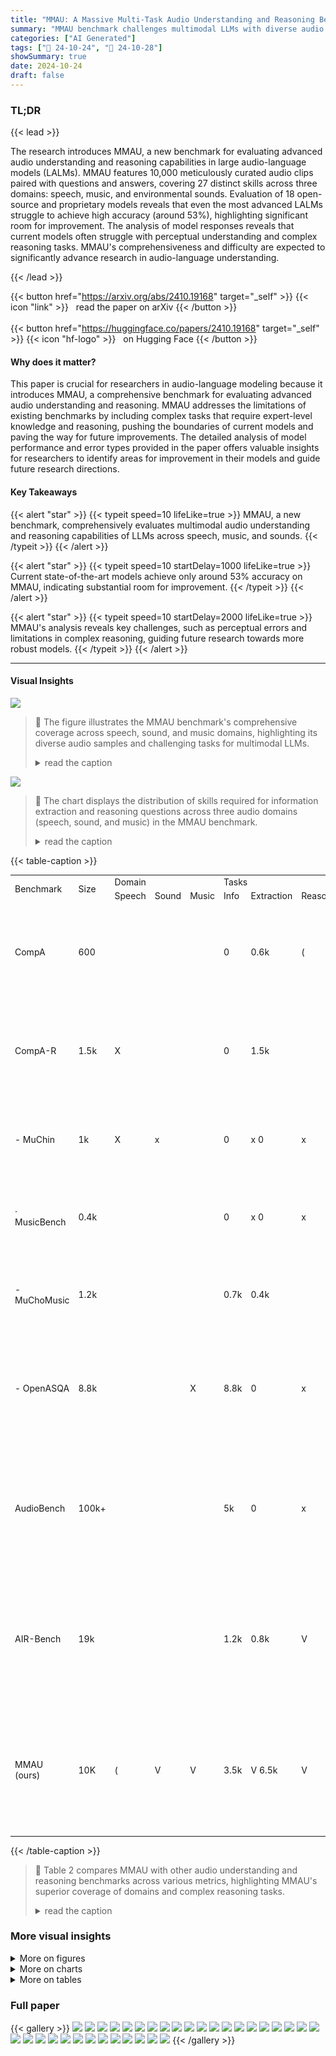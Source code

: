 ```yaml
---
title: "MMAU: A Massive Multi-Task Audio Understanding and Reasoning Benchmark"
summary: "MMAU benchmark challenges multimodal LLMs with diverse audio tasks, revealing significant gaps in current audio understanding capabilities and driving future advancements."
categories: ["AI Generated"]
tags: ["🔖 24-10-24", "🤗 24-10-28"]
showSummary: true
date: 2024-10-24
draft: false
---
```


### TL;DR


{{< lead >}}

The research introduces MMAU, a new benchmark for evaluating advanced audio understanding and reasoning capabilities in large audio-language models (LALMs).  MMAU features 10,000 meticulously curated audio clips paired with questions and answers, covering 27 distinct skills across three domains: speech, music, and environmental sounds. Evaluation of 18 open-source and proprietary models reveals that even the most advanced LALMs struggle to achieve high accuracy (around 53%), highlighting significant room for improvement.  The analysis of model responses reveals that current models often struggle with perceptual understanding and complex reasoning tasks. MMAU's comprehensiveness and difficulty are expected to significantly advance research in audio-language understanding.

{{< /lead >}}


{{< button href="https://arxiv.org/abs/2410.19168" target="_self" >}}
{{< icon "link" >}} &nbsp; read the paper on arXiv
{{< /button >}}
<br><br>
{{< button href="https://huggingface.co/papers/2410.19168" target="_self" >}}
{{< icon "hf-logo" >}} &nbsp; on Hugging Face
{{< /button >}}

#### Why does it matter?
This paper is crucial for researchers in audio-language modeling because it introduces MMAU, a comprehensive benchmark for evaluating advanced audio understanding and reasoning. MMAU addresses the limitations of existing benchmarks by including complex tasks that require expert-level knowledge and reasoning, pushing the boundaries of current models and paving the way for future improvements. The detailed analysis of model performance and error types provided in the paper offers valuable insights for researchers to identify areas for improvement in their models and guide future research directions.
#### Key Takeaways

{{< alert "star" >}}
{{< typeit speed=10 lifeLike=true >}} MMAU, a new benchmark, comprehensively evaluates multimodal audio understanding and reasoning capabilities of LLMs across speech, music, and sounds. {{< /typeit >}}
{{< /alert >}}

{{< alert "star" >}}
{{< typeit speed=10 startDelay=1000 lifeLike=true >}} Current state-of-the-art models achieve only around 53% accuracy on MMAU, indicating substantial room for improvement. {{< /typeit >}}
{{< /alert >}}

{{< alert "star" >}}
{{< typeit speed=10 startDelay=2000 lifeLike=true >}} MMAU's analysis reveals key challenges, such as perceptual errors and limitations in complex reasoning, guiding future research towards more robust models. {{< /typeit >}}
{{< /alert >}}

------
#### Visual Insights



![](figures/figures_1_0.png)

> 🔼 The figure illustrates the MMAU benchmark's comprehensive coverage across speech, sound, and music domains, highlighting its diverse audio samples and challenging tasks for multimodal LLMs.
> <details>
> <summary>read the caption</summary>
> Figure 1: Overview of the MMAU Benchmark. MMAU provides comprehensive coverage across three key domains: speech, sounds, and music, featuring diverse audio samples. It challenges multimodal LLMs with tasks across 27 distinct skills, requiring advanced audio perception, reasoning, and domain-specific knowledge.
> </details>





![](charts/charts_4_0.png)

> 🔼 The chart displays the distribution of skills required for information extraction and reasoning questions across three audio domains (speech, sound, and music) in the MMAU benchmark.
> <details>
> <summary>read the caption</summary>
> Figure 3: (Left) Distribution of skills required for information extraction questions in the MMAU benchmark across the domains of sound, speech, and music. (Right) Distribution of skills required for reasoning questions in the MMAU benchmark across the same domains. Each question in MMAU demands the model to apply one or more of these skills to generate a reliable and accurate response. Appendix H provides example questions demanding these skills and the specific tasks associated with them. This chart underscores the diverse cognitive abilities necessary for success in the benchmark, mirroring the complexity and expert-level reasoning involved.
> </details>





{{< table-caption >}}
<table id='1' style='font-size:14px'><tr><td rowspan="2">Benchmark</td><td rowspan="2">Size</td><td colspan="3">Domain</td><td colspan="3">Tasks</td><td rowspan="2">Expert Comments</td><td rowspan="2">Difficulty Level</td></tr><tr><td>Speech</td><td>Sound</td><td>Music</td><td>Info</td><td>Extraction</td><td>Reasoning</td></tr><tr><td>CompA</td><td>600</td><td></td><td></td><td></td><td>0</td><td>0.6k</td><td>(</td><td>Requires only sound event sequence understanding. Limited in reasoning depth and knowledge scope.</td><td>2.0</td></tr><tr><td>CompA-R</td><td>1.5k</td><td>X</td><td></td><td></td><td>0</td><td>1.5k</td><td></td><td>Restricted to sounds and only contextual event understanding. Limited in knowledge scope.</td><td>3.0</td></tr><tr><td>- MuChin</td><td>1k</td><td>X</td><td>x</td><td></td><td>0</td><td>x 0</td><td>x</td><td>Restricted to music with minimal reasoning depth. Limited in knowledge scope.</td><td>2.5</td></tr><tr><td>· MusicBench</td><td>0.4k</td><td></td><td></td><td></td><td>0</td><td>x 0</td><td>x</td><td>Restricted to music with minimal reasoning depth. Limited in knowledge scope.</td><td>2.5</td></tr><tr><td>- MuChoMusic</td><td>1.2k</td><td></td><td></td><td></td><td>0.7k</td><td>0.4k</td><td></td><td>Restricted to music with open-ended answers. Limited in knowledge scope.</td><td>3.5</td></tr><tr><td>- OpenASQA</td><td>8.8k</td><td></td><td></td><td>X</td><td>8.8k</td><td>0</td><td>x</td><td>Requires limited acoustic scene understanding. Does not require external or expert knowledge.</td><td>3.0</td></tr><tr><td>AudioBench</td><td>100k+</td><td></td><td></td><td></td><td>5k</td><td>0</td><td>x</td><td>Basic acoustic information retrieval with minimal reasoning depth and complexity. Does not require external or expert knowledge.</td><td>3.5</td></tr><tr><td>AIR-Bench</td><td>19k</td><td></td><td></td><td></td><td>1.2k</td><td>0.8k</td><td>V</td><td>Basic acoustic information retrieval with minimal reasoning depth and complexity. Does not require external or expert knowledge.</td><td>2.5</td></tr><tr><td>MMAU (ours)</td><td>10K</td><td>(</td><td>V</td><td>V</td><td>3.5k</td><td>V 6.5k</td><td>V</td><td>Requires fine-grained audio understanding with expert-level, multi-step reasoning and specialized knowledge across a broad range of topics.</td><td>4.5</td></tr></table>{{< /table-caption >}}

> 🔼 Table 2 compares MMAU with other audio understanding and reasoning benchmarks across various metrics, highlighting MMAU's superior coverage of domains and complex reasoning tasks.
> <details>
> <summary>read the caption</summary>
> Table 2: Comparison of MMAU with existing audio understanding and reasoning benchmarks across various statistics. MMAU covers all three domains—speech, sound, and music—while having the highest number of information extraction and complex reasoning tasks.
> </details>



### More visual insights

<details>
<summary>More on figures
</summary>


![](figures/figures_2_0.png)

> 🔼 Figure 1 provides a visual overview of the MMAU benchmark, highlighting its comprehensive coverage of speech, sounds, and music domains, and the diverse skills it assesses in multimodal LLMs.
> <details>
> <summary>read the caption</summary>
> Figure 1: Overview of the MMAU Benchmark. MMAU provides comprehensive coverage across three key domains: speech, sounds, and music, featuring diverse audio samples. It challenges multimodal LLMs with tasks across 27 distinct skills, requiring advanced audio perception, reasoning, and domain-specific knowledge.
> </details>



![](figures/figures_4_0.png)

> 🔼 The figure shows the distribution of skills required for information extraction and reasoning questions in the MMAU benchmark across three audio domains: speech, sound, and music.
> <details>
> <summary>read the caption</summary>
> Figure 3: (Left) Distribution of skills required for information extraction questions in the MMAU benchmark across the domains of sound, speech, and music. (Right) Distribution of skills required for reasoning questions in the MMAU benchmark across the same domains. Each question in MMAU demands the model to apply one or more of these skills to generate a reliable and accurate response. Appendix H provides example questions demanding these skills and the specific tasks associated with them. This chart underscores the diverse cognitive abilities necessary for success in the benchmark, mirroring the complexity and expert-level reasoning involved.
> </details>



![](figures/figures_5_0.png)

> 🔼 The figure illustrates the seven-step pipeline used to create the MMAU benchmark, starting from source selection and ending with expert review of the final dataset.
> <details>
> <summary>read the caption</summary>
> Figure 4: MMAU Benchmark Construction Pipeline.
> </details>



![](figures/figures_5_1.png)

> 🔼 Figure 1 shows a conceptual overview of the MMAU benchmark, highlighting its coverage of various audio domains (speech, sounds, music) and the diverse tasks involved, emphasizing its complexity and the advanced skills required for successful model performance.
> <details>
> <summary>read the caption</summary>
> Figure 1: Overview of the MMAU Benchmark. MMAU provides comprehensive coverage across three key domains: speech, sounds, and music, featuring diverse audio samples. It challenges multimodal LLMs with tasks across 27 distinct skills, requiring advanced audio perception, reasoning, and domain-specific knowledge.
> </details>



![](figures/figures_32_0.png)

> 🔼 The figure shows a schematic overview of the MMAU benchmark, illustrating its comprehensive coverage of audio domains (speech, sounds, music), diverse task types, and the evaluation of multimodal LLMs across various skills.
> <details>
> <summary>read the caption</summary>
> Figure 1: Overview of the MMAU Benchmark. MMAU provides comprehensive coverage across three key domains: speech, sounds, and music, featuring diverse audio samples. It challenges multimodal LLMs with tasks across 27 distinct skills, requiring advanced audio perception, reasoning, and domain-specific knowledge.
> </details>



</details>



<details>
<summary>More on charts
</summary>


![](charts/charts_8_0.png "🔼 Figure 5: Performance comparison on the MMAU test with Gaussian noise replacing the original audio. Models like MuLLaMa and SALMONN show little change in performance, indicating limited reliance on audio input, while others show a significant drop, suggesting greater audio dependence.")

> 🔼 The chart compares the performance of various models on the MMAU test when the original audio input is replaced with random Gaussian noise, showing that some models rely less on the audio input than others.
> <details>
> <summary>read the caption</summary>
> Figure 5: Performance comparison on the MMAU test with Gaussian noise replacing the original audio. Models like MuLLaMa and SALMONN show little change in performance, indicating limited reliance on audio input, while others show a significant drop, suggesting greater audio dependence.
> </details>


![](charts/charts_9_0.png "🔼 Figure 7: Distribution of human-annotated error types across 500 instances for Qwen2-Audio-Instruct (Left) and Gemini Pro v1.5 (Right). Appendix K provides detailed definitions of each error type.")

> 🔼 The chart shows the distribution of error types made by the Qwen2-Audio-Instruct and Gemini Pro v1.5 models across 500 instances, indicating that perceptual errors are the dominant type for both models.
> <details>
> <summary>read the caption</summary>
> Figure 7: Distribution of human-annotated error types across 500 instances for Qwen2-Audio-Instruct (Left) and Gemini Pro v1.5 (Right). Appendix K provides detailed definitions of each error type.
> </details>


![](charts/charts_9_1.png "🔼 Figure 6: Accuracy distribution for Gemini Pro across easy, medium, and hard questions, categorized by skill type. The graph highlights how LALMs excel in some skills across all difficulty levels (e.g., Phonemic Stress Pattern Analysis) but struggle with others (e.g., Temporal Reasoning) regardless of difficulty.")

> 🔼 The radar chart visualizes the performance of Gemini Pro across different skill categories (x-axis) and difficulty levels (color-coded lines) in the MMAU benchmark, showing varying proficiency across skills regardless of difficulty.
> <details>
> <summary>read the caption</summary>
> Figure 6: Accuracy distribution for Gemini Pro across easy, medium, and hard questions, categorized by skill type. The graph highlights how LALMs excel in some skills across all difficulty levels (e.g., Phonemic Stress Pattern Analysis) but struggle with others (e.g., Temporal Reasoning) regardless of difficulty.
> </details>


![](charts/charts_21_0.png "🔼 Figure 3: (Left) Distribution of skills required for information extraction questions in the MMAU benchmark across the domains of sound, speech, and music. (Right) Distribution of skills required for reasoning questions in the MMAU benchmark across the same domains. Each question in MMAU demands the model to apply one or more of these skills to generate a reliable and accurate response. Appendix H provides example questions demanding these skills and the specific tasks associated with them. This chart underscores the diverse cognitive abilities necessary for success in the benchmark, mirroring the complexity and expert-level reasoning involved.")

> 🔼 The chart shows the distribution of skills required for information extraction and reasoning questions across three audio domains (speech, sound, and music) in the MMAU benchmark.
> <details>
> <summary>read the caption</summary>
> Figure 3: (Left) Distribution of skills required for information extraction questions in the MMAU benchmark across the domains of sound, speech, and music. (Right) Distribution of skills required for reasoning questions in the MMAU benchmark across the same domains. Each question in MMAU demands the model to apply one or more of these skills to generate a reliable and accurate response. Appendix H provides example questions demanding these skills and the specific tasks associated with them. This chart underscores the diverse cognitive abilities necessary for success in the benchmark, mirroring the complexity and expert-level reasoning involved.
> </details>


</details>



<details>
<summary>More on tables
</summary>


{{< table-caption >}}
<table id='1' style='font-size:14px'><tr><td rowspan="2">Models</td><td rowspan="2">Size</td><td rowspan="2" colspan="3">{So, Mu, Sp}</td><td colspan="2">Sound</td><td colspan="2">Music</td><td colspan="2">Speech</td><td colspan="2">Avg</td></tr><tr><td>Test-mini</td><td>Test</td><td>Test-mini</td><td>Test</td><td>Test-mini</td><td>Test</td><td>Test-mini</td><td>Test</td></tr><tr><td>Random Guess</td><td>-</td><td></td><td>-</td><td></td><td>26.72</td><td>25.73</td><td>24.55</td><td>26.53</td><td>26.72</td><td>25.50</td><td>26.00</td><td>25.92</td></tr><tr><td>Most Frequent Choice</td><td>-</td><td></td><td>-</td><td></td><td>27.02</td><td>25.73</td><td>20.35</td><td>23.73</td><td>29.12</td><td>30.33 </td><td>25.50</td><td>26.50</td></tr><tr><td>Human (test-mini)</td><td>-</td><td></td><td>-</td><td></td><td>86.31</td><td>-</td><td>78.22</td><td>-</td><td>82.17</td><td>-</td><td>82.23</td><td>-</td></tr><tr><td colspan="13">Large Audio Language Models (LALMs)</td></tr><tr><td>Pengi</td><td>323M</td><td></td><td></td><td>x</td><td>06.10</td><td>08.00</td><td>02.90</td><td>03.05</td><td>01.20</td><td>01.50</td><td>03.40</td><td>04.18</td></tr><tr><td>Audio Flamingo Chat</td><td>2.2B</td><td>V</td><td>V</td><td>x</td><td>23.42</td><td>28.26</td><td>15.26</td><td>18.20</td><td>11.41</td><td>10.16</td><td>16.69</td><td>18.87</td></tr><tr><td>LTU</td><td>7B</td><td>V</td><td>V</td><td>x</td><td>22.52</td><td>25.86</td><td>09.69</td><td>12.83</td><td>17.71</td><td>16.37</td><td>16.89</td><td>18.51</td></tr><tr><td>LTU AS</td><td>7B</td><td>V</td><td>V</td><td>V</td><td>23.35</td><td>24.96</td><td>9.10</td><td>10.46</td><td>20.60</td><td>21.30</td><td>17.68</td><td>18.90</td></tr><tr><td>MusiLingo</td><td>7B</td><td>x</td><td>V</td><td>x</td><td>23.12</td><td>27.76</td><td>03.96</td><td>06.00</td><td>05.88</td><td>06.42</td><td>10.98</td><td>13.39</td></tr><tr><td>MuLLaMa</td><td>7B</td><td>x</td><td>V</td><td>x</td><td>40.84</td><td>44.80</td><td>32.63</td><td>30.63</td><td>22.22</td><td>16.56</td><td>31.90</td><td>30.66</td></tr><tr><td>M2UGen</td><td>7B</td><td>x</td><td>V</td><td>x</td><td>03.60</td><td>03.69</td><td>32.93</td><td>30.40</td><td>06.36</td><td>04.53</td><td>14.28</td><td>12.87</td></tr><tr><td>GAMA</td><td>7B</td><td>V</td><td>V</td><td>x</td><td>41.44</td><td>45.40</td><td>32.33</td><td>30.83</td><td>18.91</td><td>19.21</td><td>30.90</td><td>31.81</td></tr><tr><td>GAMA-IT</td><td>7B</td><td>V</td><td>V</td><td>x</td><td>43.24</td><td>43.23</td><td>28.44</td><td>28.00</td><td>18.91</td><td>15.84</td><td>30.20</td><td>29.02</td></tr><tr><td>Qwen-Audio-Chat</td><td>8.4B</td><td>V</td><td>x</td><td>x</td><td>55.25</td><td>56.73</td><td>44.00</td><td>40.90</td><td>30.03</td><td>27.95</td><td>43.10</td><td>41.86</td></tr><tr><td>Qwen2-Audio</td><td>8.4B</td><td>V</td><td>V</td><td>V</td><td>07.50</td><td>08.20</td><td>05.14</td><td>06.16</td><td>03.10</td><td>04.24</td><td>05.24</td><td>06.20</td></tr><tr><td>Qwen2-Audio-Instruct</td><td>8.4B</td><td></td><td>V</td><td>V</td><td>54.95</td><td>45.90</td><td>50.98</td><td>53.26</td><td>42.04</td><td>45.90</td><td>49.20</td><td>52.50</td></tr><tr><td>SALAMONN</td><td>13B</td><td></td><td></td><td></td><td>41.00</td><td>40.30</td><td>34.80</td><td>33.76</td><td>25.50</td><td>24.24</td><td>33.70</td><td>32.77</td></tr><tr><td>Gemini Pro v1.5</td><td></td><td></td><td></td><td></td><td>56.75</td><td>一 54.46 -</td><td>- - 49.40</td><td>- - 48.56</td><td>58.55 -</td><td>- 55.90 -</td><td>- - 54.90</td><td>52.97</td></tr><tr><td colspan="13">Large Language Models (LLMs)</td></tr><tr><td>GPT4o + weak cap.</td><td>-</td><td></td><td>-</td><td></td><td>39.33</td><td>35.80</td><td>39.52</td><td>41.9</td><td>58.25</td><td>68.27</td><td>45.70</td><td>48.65</td></tr><tr><td>GPT4o + strong cap.</td><td>-</td><td></td><td>-</td><td></td><td>57.35</td><td>55.83</td><td>49.70</td><td>51.73</td><td>64.86</td><td>68.66</td><td>57.30</td><td>58.74</td></tr><tr><td>Llama-3-Ins. + weak cap.</td><td>8B</td><td></td><td>-</td><td></td><td>34.23</td><td>33.73</td><td>38.02</td><td>42.36</td><td>54.05</td><td>61.54</td><td>42.10</td><td>45.87</td></tr><tr><td>Llama-3-Ins. + strong cap.</td><td>8B</td><td></td><td>-</td><td></td><td>50.75</td><td>49.10</td><td>50.29</td><td>48.93</td><td>55.25</td><td>62.70</td><td>52.10</td><td>53.57</td></tr></table>{{< /table-caption >}}
> 🔼 {{ table.description }}
> <details>
> <summary>read the caption</summary>
> {{ table.caption }}
> </details>


> This table compares the performance of various Large Audio-Language Models (LALMs) and Large Language Models (LLMs) on the MMAU benchmark across different audio domains (sound, speech, music), including human performance on a subset.


{{< table-caption >}}
<table id='1' style='font-size:16px'><tr><td>Models</td><td>Size</td><td>Sound</td><td>Music</td><td>Speech</td><td>Avg</td></tr><tr><td>CompA-CLAP</td><td>416M</td><td>42.66</td><td>38.20</td><td>27.98</td><td>36.28</td></tr><tr><td>ReCLAP</td><td>416M</td><td>47.43</td><td>34.83</td><td>29.51</td><td>37.26</td></tr><tr><td>LAION-CLAP</td><td>416M</td><td>45.10</td><td>35.19</td><td>25.61</td><td>35.30</td></tr><tr><td>MS CLAP 2023</td><td>159M</td><td>52.10</td><td>40.00</td><td>28.78</td><td>40.29</td></tr></table>{{< /table-caption >}}
> 🔼 {{ table.description }}
> <details>
> <summary>read the caption</summary>
> {{ table.caption }}
> </details>


> Table 4 presents a performance comparison of various Audio-Language Encoders (ALEs) on the MMAU benchmark, showing their average accuracy across sound, music, and speech domains.


{{< table-caption >}}
<table id='9' style='font-size:14px'><tr><td>Models</td><td>Easy (2482)</td><td>Medium (5312)</td><td>Hard (2206)</td></tr><tr><td>LAION-CLAP</td><td>38.72</td><td>36.97</td><td>27.60</td></tr><tr><td>SALMONN</td><td>20.31</td><td>39.33</td><td>30.63</td></tr><tr><td>GAMA</td><td>31.36</td><td>35.70</td><td>22.85</td></tr><tr><td>Qwen2</td><td>50.59</td><td>55.63</td><td>46.99</td></tr><tr><td>Gemini Pro v1.5</td><td>57.04 一</td><td>51.49 一</td><td>52.07 -</td></tr><tr><td>Average</td><td>39.60</td><td>一 43.82</td><td>- 36.03</td></tr></table>{{< /table-caption >}}
> 🔼 {{ table.description }}
> <details>
> <summary>read the caption</summary>
> {{ table.caption }}
> </details>


> Table 5 compares the performance of Audio-Language Encoders (ALEs) and Large Audio-Language Models (LALMs) across different difficulty levels of the MMAU benchmark, revealing their strengths and limitations in handling tasks of varying complexity.


{{< table-caption >}}
<table id='1' style='font-size:14px'><tr><td>Skills</td><td>Questions</td></tr><tr><td>Acoustic Scene Reasoning</td><td>Based on the given audio, what is most likely happening in this scene? A. Itis most likely that a person is hitting various bells with a rod in the scene depicted in the given audio. B. Itis most likely that a rod is hitting various bells with a person in the scene depicted in the given audio. C. It is most likely that a person is hitting various rod with a bell in the scene depicted in the given audio. D. It is most likely that a bell is hitting various person with a rod in the scene depicted in the given audio.</td></tr><tr><td>Acoustic Scene Reasoning</td><td>Based on the given audio, what events are most likely occur- ring? A. Based on the given audio, it is most likely that a horse is moo- ing and a cow is galloping. B. Based on the given audio, itis most likely that a cat is mooing and a dog is galloping. C. Based on the given audio, it is most likely that a horse is gal- loping and a cow is mooing. D. Based on the given audio, itis most likely that a horse and COW are galloping.</td></tr><tr><td>Event-Based Sound Reasoning</td><td>Given the audio sample, what might have caused the bird to chirp? A. It might have been the birds speaking nearby that caused the person to chirp. B. It might have been the person speaking nearby that caused the birds to chirp. C. The continuous rustling sounds in the audio sample could have caused the bird to chirp. D. A sudden hissing noise might have caused the bird to chirp.</td></tr><tr><td>Acoustic Scene Reasoning</td><td>Based on the given audio, what is likely happening? A. It is likely that a wood is cutting a saw based on the given audio. B. It is likely that a saw is cutting a wood based on the given audio. C. Itis likely that the animals are making noise. D. Itis likely that people are conversing.</td></tr></table>{{< /table-caption >}}
> 🔼 {{ table.description }}
> <details>
> <summary>read the caption</summary>
> {{ table.caption }}
> </details>


> Table 2 compares MMAU with other audio understanding and reasoning benchmarks across various metrics, highlighting MMAU's superior coverage of domains and task types.


{{< table-caption >}}
<table id='1' style='font-size:20px'><tr><td>Dataset</td><td># Audios</td></tr><tr><td>Audioset</td><td>2788</td></tr><tr><td>AudioSet Strong</td><td>391</td></tr><tr><td>Mustard</td><td>405</td></tr><tr><td>MELD</td><td>540</td></tr><tr><td>VoxCeleb-1</td><td>633</td></tr><tr><td>IEMOCAP</td><td>515</td></tr><tr><td>MusicBench</td><td>1937</td></tr><tr><td>Jamendo</td><td>32</td></tr><tr><td>SDD</td><td>277</td></tr><tr><td>MusicCaps</td><td>514</td></tr><tr><td>GuitarSet</td><td>506</td></tr><tr><td>MUSDB18</td><td>68</td></tr><tr><td>Synthetic</td><td>1394</td></tr></table>{{< /table-caption >}}
> 🔼 {{ table.description }}
> <details>
> <summary>read the caption</summary>
> {{ table.caption }}
> </details>


> Table 2 compares MMAU against other audio understanding and reasoning benchmarks across various metrics, highlighting MMAU's comprehensiveness in terms of domains, tasks, and reasoning complexity.


{{< table-caption >}}
<table id='1' style='font-size:14px'><tr><td>Category</td><td>Prior Benchmarks</td><td>MMAU</td></tr><tr><td>Sound</td><td>Task: Simple event identification Example: "What's the provenance of the sound?" Difficulty: Easy Dataset: AirBench</td><td>Task: Ambient Sound Understanding Example: "What material is typically used for the strings of the instrument?" Difficulty: Hard Dataset: MMAU</td></tr><tr><td>Speech</td><td>Task: Speaker identification, emotion detection Example: "What emotion is at the forefront of the speaker's words?" Difficulty: Easy Dataset: AirBench</td><td>Task: Conversational Content Analysis Example: "Who was the surgeon responsible for the event mentioned?" Difficulty: Hard Dataset: MMAU</td></tr><tr><td>Music</td><td>Task: Genre identification, MIDI pitch detection Example: "What's the genre of this music?" Difficulty: Easy Dataset: AirBench</td><td>Task: Instrument identification, vocal characteristics analysis Example: "Which instrument is playing the high notes?" Difficulty: Medium Dataset: MMAU</td></tr></table>{{< /table-caption >}}
> 🔼 {{ table.description }}
> <details>
> <summary>read the caption</summary>
> {{ table.caption }}
> </details>


> Table 2 compares MMAU against other existing audio understanding and reasoning benchmarks across various metrics, highlighting MMAU's superior coverage of audio domains and its focus on complex reasoning tasks.


{{< table-caption >}}
<table id='3' style='font-size:14px'><tr><td>Domain</td><td>Skills</td><td>Tasks</td><td>Question (with option)</td></tr><tr><td rowspan="6">Sound</td><td>Temporal Event Reasoning</td><td>Identify ordering and duration of various sounds</td><td>Identify the total number of drum beats in the audio. Choices: A. 2 B. 4 C. 5 D. 3</td></tr><tr><td>Acoustic-Source Inference</td><td>Identify the source of various sounds</td><td>For the given audio sample, identify the source of the singing sound. Choices: A. People B. Birds C. Musical Instrument D. Radio</td></tr><tr><td>Eco-Acoustic Knowledge</td><td>Identify the environ- mental background based on various sounds</td><td>Based on the audio, what is the likely set- ting? Choices: A. Beach B. Mountain C. City Park D. Forest</td></tr><tr><td>Ambient Sound Interpretation</td><td>Extracting informa- tion about the back- ground sound</td><td>Name a famous musician known for play- ing the instrument heard in the back- ground. Choices: A. Yo-Yo Ma B. Jimi Hendrix C. Miles Davis D. Flea</td></tr><tr><td>Acoustic Scene Reasoning</td><td>Answer the reason- ing questions based on the acoustic scene interpreted from multiple sounds.</td><td>Based on the given audio, what event 1S taking place? Choices: A. A person is playing percussive instru- ments simultaneously. B. Hard objects are being manipulated in various ways. C. Someone is rolling and striking hard ob- jects. D. A person is handling items and closing a container.</td></tr><tr><td>Event-Based Sound Reasoning</td><td>Causal reasoning question about what triggered a source to produce a specific sound.</td><td>Based on the given audio, what could have caused the dog's barking? Choices: A. A person approaching the dog. B. A cat approaching the dog. C. A laughter heard nearby D. A gentle splash of water.</td></tr></table>{{< /table-caption >}}
> 🔼 {{ table.description }}
> <details>
> <summary>read the caption</summary>
> {{ table.caption }}
> </details>


> Table 2 compares MMAU with other existing audio understanding and reasoning benchmarks based on various statistics such as the number of tasks, domains covered, types of reasoning involved, and difficulty level.


{{< table-caption >}}
<table id='1' style='font-size:14px'><tr><td></td><td>Sound-Based Event Recogni- tion</td><td>Based on multiple sound, infer the most likely event from the audio</td><td>What type of emergency vehicle is indi- cated by the sirens in the audio? Choices: A. Fire truck. B. Ambulance. C. Police car D. Garbage truck.</td></tr><tr><td rowspan="6">Speech</td><td>Dissonant Emo- tion Interpreta- tion</td><td>Identify sarcasm in multi-speaker settings</td><td>From the given conversation, What makes the last comment sarcastic in relation to the dialogue? Choices: A. Criticism of scientific method B. Genuine admiration of intelligence. C. Requesting further explanation D. Mocking exaggerated praise</td></tr><tr><td>Event-Based Knowledge Retrieval</td><td>Extract information about the event discussed in a conversation.</td><td>Who was the scientist behind the discovery mentioned by the speaker? Choices: A. Marie Curie B. Albert Einstein C. Alexander Fleming D. Isaac Newton</td></tr><tr><td>Counting</td><td>Count the number of speakers in a dia- logue</td><td>What's the number of speakers in the cur- rent conversation? Choices: A. 3 B. 4 C. 2 D. 1</td></tr><tr><td>Phonemic Stress Pattern Analysis</td><td>Identify the stress patterns of phonemes in an utterance.</td><td>From the given utterance, identify a pair of words that contain similar sounding stressed and unstressed phonemes Choices: A. Sometimes, want B. hair,directing C. first, second D. few, blanks</td></tr><tr><td>Emotional State summarisation</td><td>Identify the emotions of all the speakers in a conversation</td><td>From the given conversation, Identify the emotion of each speaker Choices: A. first speaker shows neutral, anger; sec- ond speaker shows fear, neutral, disgust. B. first speaker shows neutral, anger; sec- ond speaker seems neutral. C. first speaker shows happiness; second speaker shows fear. D. first speaker shows fear; second shows disgust</td></tr><tr><td>Conversational Fact Retrieval</td><td>Answer factual ques- tions based on the content discussed by the speakers.</td><td>How much money did the second speaker offer the first speaker to marry her? Choices: A. Twenty thousand dollars B. Seventy thousand dollars C. Fifty thousand dollars D. One hundred thousand dollars</td></tr></table>{{< /table-caption >}}
> 🔼 {{ table.description }}
> <details>
> <summary>read the caption</summary>
> {{ table.caption }}
> </details>


> Table 2 compares MMAU with other existing audio understanding and reasoning benchmarks across various statistics, highlighting MMAU's comprehensiveness in covering all three audio domains and having the highest number of information extraction and complex reasoning tasks.


{{< table-caption >}}
<br><table id='2' style='font-size:14px'><tr><td></td><td>Multi Speaker Role Mapping</td><td>Identify the role played by each speaker in a conver- sation</td><td>In the given conversation, identify the role of two speakers. Choices A. first speaker is a voice coach and the second speaker is singer B. both speakers are neighbors C. first speaker is a surgeon and the second speaker is surgical nurse D. first speaker is a nurse and the second speaker is a doctor</td></tr><tr><td></td><td>Phonological Se- quence Decoding</td><td>Identify the word order in similarly sounding words within tongue twisters.</td><td>For a given tongue twister, identify which word came first Choices: A. elves B. elk C. eve D. elite</td></tr><tr><td></td><td>Emotion Flip De- tection</td><td>Identify which speakers showed emotion flip in a conversation</td><td>From the given conversation, Identify the speakers that showed emotion flip. Choices: A. both speakers B. first speaker C. second speaker D. none of the speakers</td></tr><tr><td></td><td>Key highlight Ex- traction</td><td>Identify the intent of the conversation</td><td>What is the main topic of discussion be- tween the speakers Choice: A. negative aspects of environmental pol- lution B. improving one's relationship with sib- lings. C. challenges of maintaining parent-child relationships D. Impact of good communication skills</td></tr><tr><td></td><td>Temporal Rea- soning</td><td>Extract information about the temporal structure of the music track/song</td><td>How does the male VOICE follow the strummed electric guitar in the audio? Choices: A. It follows immediately after each strum B. It starts before the guitar C. It overlaps with the guitar D. It starts well after the guitar finishes</td></tr><tr><td></td><td>Musical Genre Reasoning</td><td>Understanding musi- cal genre and song type</td><td>Considering the mood and elements of the audio, what is the likely purpose of the song? Choices: A. A party anthem B. A workout mix C. A proposal song D. A lullaby</td></tr><tr><td></td><td>Lyrical Reason- ing</td><td>Involves analyz- ing song lyrics to interpret themes, emotions, and under- lying meanings.</td><td>What day is mentioned in the lyrics? Choices: A. Monday B. Friday C. Sunday D. Wednesday</td></tr></table>{{< /table-caption >}}
> 🔼 {{ table.description }}
> <details>
> <summary>read the caption</summary>
> {{ table.caption }}
> </details>


> Table 2 compares MMAU benchmark with other existing benchmarks across various aspects such as domain coverage, task types, difficulty level, and the number of questions, highlighting MMAU's comprehensiveness and advanced reasoning capabilities.


{{< table-caption >}}
<table id='1' style='font-size:14px'><tr><td>Socio-cultural In- terpretation</td><td>Analyzing how his- torical events and cultural contexts influence musical styles, genres, and themes.</td><td>In which cultural setting would the music in the audio most likely be performed? Choices: A. Western classical concert hall B. Indian classical music festival C. Modern pop concert D. Jazz club</td></tr><tr><td>Melodic Struc- ture Interpreta- tion</td><td>Infer the organiza- tion and progression of melodies to under- stand their patterns, forms, and emotional expressions.</td><td>What type of bass line is playing in the au- dio? Choices: A. Acoustic bass line. B. Groovy synth bass line. C. Fretless bass line. D. Double bass line</td></tr><tr><td>Harmony and Chord Progres- sions</td><td>Involve the study of how chords interact and transition to cre- ate musical texture, mood, and overall structure.</td><td>What is the chord progression in the audio? Choices: A. C, G, Am, F B. G7, Fm, Ab, Eb, Bb C. Dm, A7, G, Bm D. F, C, Dm, Bb</td></tr><tr><td>Rhythm and Tempo Under- standing</td><td>Focuses on analyzing the timing, beats, and pace of a piece</td><td>What is the tempo of the audio? Choices: A. 120 bpm. B. 130 bpm. C. 149 bpm. D. 160 bpm</td></tr><tr><td>Musical Texture Interpretation</td><td>Analyzing the overall vocal quality of the singer.</td><td>What is the main characteristic of the male voice in the audio? Choices: A. Soft and mellow B. Loud and soulful C. High-pitched and fast D. Monotone and slow</td></tr><tr><td>Instrumentation</td><td>Extracting informa- tion about various in- struments present in a musical piece</td><td>What is the primary instrument playing in the audio? Choices: A. Violin B. Flute C. Guitar D. Piano</td></tr><tr><td>Emotional Tone Interpretation</td><td>Analyzing the feel- ings conveyed in music to understand the emotional impact and mood of a piece.</td><td>How would you describe the impact of the simple guitar solo in the bridge on the song's mood? Choices: A. It introduces a sense of calmness. B. It adds complexity and tension C. It enhances the upbeat and dynamic feel. D. It makes the song sound more melan- cholic.</td></tr></table>{{< /table-caption >}}
> 🔼 {{ table.description }}
> <details>
> <summary>read the caption</summary>
> {{ table.caption }}
> </details>


> Table 2 compares MMAU with other existing audio understanding and reasoning benchmarks across various metrics, highlighting MMAU's comprehensiveness in covering all three audio domains and its focus on complex reasoning tasks.


{{< table-caption >}}
<table id='1' style='font-size:14px'><tr><td rowspan="5">Speech</td><td>Event-Based Knowledge Retrieval</td><td>Who developed the vaccine mentioned by the speaker? Choices: A. Dr. Jonas Salk B. Dr. Louis Pasteur C. Dr. Albert Sabin D. Dr. Robert Koch</td><td>Dr. Jonas Salk</td><td>Dr. Albert Sabin</td></tr><tr><td>Multi-Speaker Identity Profiling</td><td>How many speakers are present in this conversation? Choices: A. Three B. Four C. Six D. Five</td><td>Three</td><td>Five</td></tr><tr><td>Phonemic Stress Pattern Analysis</td><td>From the given utterance, count the number of words that contain at least one stressed phoneme. Choices: A. Four B. Nine C. Seventeen D. One</td><td>Nine</td><td>One (incorrect reasoning)</td></tr><tr><td>Conversational Fact Retrieval</td><td>What is Second Speaker's first name according to First Speaker? Choices: A. Jack B. John C. Jones D. James</td><td>Jones</td><td>John</td></tr><tr><td>Conversational Fact Retrieval</td><td>Who directed First Speaker to get in line? Choices: A. Fourth Speaker B. Third Speaker C. Second Speaker D. First Speaker</td><td>Second Speaker</td><td>Third Speaker</td></tr><tr><td rowspan="3">Music</td><td>Metre and Rhythm</td><td>What is the tempo of the au- dio in bpm? Choices: A. 160.0 B. 135.0 C. 120.0 D. 150.0</td><td>135.0</td><td>150.0</td></tr><tr><td>Melody</td><td>Which instrument is pri- marily responsible for the melody in the audio? Choices: A. Piano B. Violin C. Electric guitar D. Flute</td><td>Electric guitar</td><td>Piano</td></tr><tr><td></td><td>28</td><td></td><td></td></tr></table>{{< /table-caption >}}
> 🔼 {{ table.description }}
> <details>
> <summary>read the caption</summary>
> {{ table.caption }}
> </details>


> Table 2 compares MMAU against other existing audio understanding and reasoning benchmarks across various metrics, highlighting MMAU's superior breadth and depth in terms of tasks and reasoning complexity.


{{< table-caption >}}
<table id='1' style='font-size:14px'><tr><td>Historical and Cultural Reason- ing</td><td>Identify the lead instrument in the jazz track as described in the audio. Choices: A. Piano B. Guitar C. Trumpet D. Saxophone</td><td>Trumpet Saxophone</td></tr><tr><td>Emotional Tone</td><td>What kind of emotional re- sponse is the audio most likely intended to evoke? Choices: A. Seriousness and urgency B. Sadness and contempla- tion C. Joy and excitement D. Calm and serenity</td><td>SeriousnessCalm and seren- and ur- ity gency</td></tr></table>{{< /table-caption >}}
> 🔼 {{ table.description }}
> <details>
> <summary>read the caption</summary>
> {{ table.caption }}
> </details>


> Table 2 compares MMAU with other audio understanding and reasoning benchmarks across various metrics such as the number of tasks, domains covered, and complexity of reasoning.


{{< table-caption >}}
<table id='7' style='font-size:14px'><tr><td>Error Type</td><td>Definition</td><td>Question</td><td>Prediction</td><td>Reason</td></tr><tr><td>Perceptual Er- ror</td><td>The model fails to perceive the audio correctly.</td><td>Based on the given au- dio, identify the source of the flowing sound. Choices: A. Stream B. Faucet C. Waterfall D. Rain</td><td>Waterfall</td><td>Misinterpreted the sound</td></tr></table>{{< /table-caption >}}
> 🔼 {{ table.description }}
> <details>
> <summary>read the caption</summary>
> {{ table.caption }}
> </details>


> Table 3 compares the performance of various Large Audio Language Models (LALMs) and Large Language Models (LLMs) on the MMAU benchmark across three audio domains (sound, speech, and music).


{{< table-caption >}}
<table id='1' style='font-size:14px'><tr><td>Error Type</td><td>Definition</td><td>Question</td><td>Prediction</td><td>Reason</td></tr><tr><td>Knowledge Error</td><td>The model un- derstands the audio but lacks the knowledge to answer.</td><td>What is the typical fre- quency range of the in- strument playing in the background? Choices: A. The bass typically ranges from 40 Hz to 400 Hz. B. The bass typically ranges from 400 Hz to 4 kHz. C. The bass typically ranges from 20 Hz to 200 Hz. D. The bass typically ranges from 4 kHz to 40 kHz.</td><td>20-200 Hz</td><td>Lacked specific frequency knowledge</td></tr><tr><td>Reasoning Er- ror</td><td>The model strug- gles with logical reasoning.</td><td>What weather condition is indicated by the au- dio? Choices: A. Windy B. Calm C. Humid D. Rainy</td><td>Humid</td><td>Incorrect rea- soning about sound</td></tr><tr><td>Annotation Error</td><td>The model's re- sponse is correct but the answer key is wrong.</td><td>Given the audio sample, what was the primary focus of the audio? Choices: A. A man speaking with background mu- sic B. A man breathing heavily C. Only music playing continuously D. A man singing with music</td><td>Singing with music</td><td>Answer key was incorrect</td></tr><tr><td>Answer Extraction Error</td><td>The model's an- swer matches but formatting leads to incorrect marking.</td><td>Based on the given audio, what could have led to the shout? Choices: A. A whip sound oc- curring just before the shout B. Continuous music playing in the back- ground C. Human voice heard earlier in the audio D. Whistling and ap- plause towards the end</td><td>Whip sound</td><td>Incorrect for- mat in answer</td></tr></table>{{< /table-caption >}}
> 🔼 {{ table.description }}
> <details>
> <summary>read the caption</summary>
> {{ table.caption }}
> </details>


> This table presents a performance comparison of 18 different Large Audio-Language Models (LALMs) and Large Language Models (LLMs) on the MMAU benchmark, showcasing their accuracy across three audio domains (sound, speech, and music) and highlighting the top-performing models in each category.


{{< table-caption >}}
<table id='1' style='font-size:14px'><tr><td>Error Type</td><td>Definition</td><td>Question</td><td>Prediction</td><td>Reason</td></tr><tr><td>Other Error</td><td>The model refuses to answer or en- counters another issue.</td><td>Based on the given audio, what is the most likely source of the noise? Choices: A. A malfunctioning electronic device B. A gentle breeze C. A calm river stream D. A distant bird chirp- ing</td><td>Refused to answer</td><td>None of the options fit</td></tr></table>{{< /table-caption >}}
> 🔼 {{ table.description }}
> <details>
> <summary>read the caption</summary>
> {{ table.caption }}
> </details>


> Table 2 compares MMAU with other existing benchmarks across various dimensions such as the number of tasks, domains covered, and difficulty level, highlighting MMAU's comprehensiveness and focus on complex reasoning.


</details>


### Full paper

{{< gallery >}}
<img src="paper_images/1.png" class="grid-w50 md:grid-w33 xl:grid-w25" />
<img src="paper_images/2.png" class="grid-w50 md:grid-w33 xl:grid-w25" />
<img src="paper_images/3.png" class="grid-w50 md:grid-w33 xl:grid-w25" />
<img src="paper_images/4.png" class="grid-w50 md:grid-w33 xl:grid-w25" />
<img src="paper_images/5.png" class="grid-w50 md:grid-w33 xl:grid-w25" />
<img src="paper_images/6.png" class="grid-w50 md:grid-w33 xl:grid-w25" />
<img src="paper_images/7.png" class="grid-w50 md:grid-w33 xl:grid-w25" />
<img src="paper_images/8.png" class="grid-w50 md:grid-w33 xl:grid-w25" />
<img src="paper_images/9.png" class="grid-w50 md:grid-w33 xl:grid-w25" />
<img src="paper_images/10.png" class="grid-w50 md:grid-w33 xl:grid-w25" />
<img src="paper_images/11.png" class="grid-w50 md:grid-w33 xl:grid-w25" />
<img src="paper_images/12.png" class="grid-w50 md:grid-w33 xl:grid-w25" />
<img src="paper_images/13.png" class="grid-w50 md:grid-w33 xl:grid-w25" />
<img src="paper_images/14.png" class="grid-w50 md:grid-w33 xl:grid-w25" />
<img src="paper_images/15.png" class="grid-w50 md:grid-w33 xl:grid-w25" />
<img src="paper_images/16.png" class="grid-w50 md:grid-w33 xl:grid-w25" />
<img src="paper_images/17.png" class="grid-w50 md:grid-w33 xl:grid-w25" />
<img src="paper_images/18.png" class="grid-w50 md:grid-w33 xl:grid-w25" />
<img src="paper_images/19.png" class="grid-w50 md:grid-w33 xl:grid-w25" />
<img src="paper_images/20.png" class="grid-w50 md:grid-w33 xl:grid-w25" />
<img src="paper_images/21.png" class="grid-w50 md:grid-w33 xl:grid-w25" />
<img src="paper_images/22.png" class="grid-w50 md:grid-w33 xl:grid-w25" />
<img src="paper_images/23.png" class="grid-w50 md:grid-w33 xl:grid-w25" />
<img src="paper_images/24.png" class="grid-w50 md:grid-w33 xl:grid-w25" />
<img src="paper_images/25.png" class="grid-w50 md:grid-w33 xl:grid-w25" />
<img src="paper_images/26.png" class="grid-w50 md:grid-w33 xl:grid-w25" />
<img src="paper_images/27.png" class="grid-w50 md:grid-w33 xl:grid-w25" />
<img src="paper_images/28.png" class="grid-w50 md:grid-w33 xl:grid-w25" />
<img src="paper_images/29.png" class="grid-w50 md:grid-w33 xl:grid-w25" />
<img src="paper_images/30.png" class="grid-w50 md:grid-w33 xl:grid-w25" />
<img src="paper_images/31.png" class="grid-w50 md:grid-w33 xl:grid-w25" />
<img src="paper_images/32.png" class="grid-w50 md:grid-w33 xl:grid-w25" />
<img src="paper_images/33.png" class="grid-w50 md:grid-w33 xl:grid-w25" />
{{< /gallery >}}